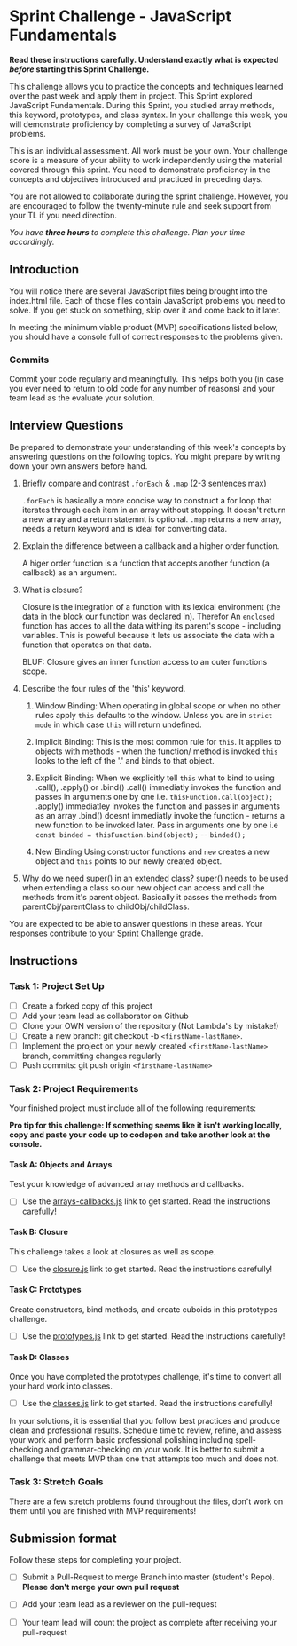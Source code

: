 # Sprint Challenge - JavaScript Fundamentals

**Read these instructions carefully. Understand exactly what is expected _before_ starting this Sprint Challenge.**

This challenge allows you to practice the concepts and techniques learned over the past week and apply them in project. This Sprint explored JavaScript Fundamentals. During this Sprint, you studied array methods, this keyword, prototypes, and class syntax. In your challenge this week, you will demonstrate proficiency by completing a survey of JavaScript problems.

This is an individual assessment. All work must be your own. Your challenge score is a measure of your ability to work independently using the material covered through this sprint. You need to demonstrate proficiency in the concepts and objectives introduced and practiced in preceding days.

You are not allowed to collaborate during the sprint challenge. However, you are encouraged to follow the twenty-minute rule and seek support from your TL if you need direction. 

_You have **three hours** to complete this challenge. Plan your time accordingly._


## Introduction

You will notice there are several JavaScript files being brought into the index.html file.  Each of those files contain JavaScript problems you need to solve.  If you get stuck on something, skip over it and come back to it later.

In meeting the minimum viable product (MVP) specifications listed below, you should have a console full of correct responses to the problems given.

### Commits

Commit your code regularly and meaningfully. This helps both you (in case you ever need to return to old code for any number of reasons) and your team lead as the evaluate your solution.

## Interview Questions

Be prepared to demonstrate your understanding of this week's concepts by answering questions on the following topics. You might prepare by writing down your own answers before hand.

1. Briefly compare and contrast `.forEach` & `.map` (2-3 sentences max)

    `.forEach` is basically a more concise way to construct a for loop that iterates through each item in an array without stopping. It doesn't return a new array and a return statemnt is optional. `.map` returns a new array, needs a return keyword and is ideal for converting data. 

2. Explain the difference between a callback and a higher order function.

    A higer order function is a function that accepts another function (a callback) as an argument. 

3. What is closure?

    Closure is the integration of a function with its lexical environment (the data in the block our function was declared in). Therefor An `enclosed` function has acces to all the data withing its parent's scope - including variables. This is poweful because it lets us associate the data with a function that operates on that data. 

    BLUF: Closure gives an inner function access to an outer functions scope. 

4. Describe the four rules of the 'this' keyword.
    
    1. Window Binding:
        When operating in global scope or when no other rules apply `this` defaults to the window. Unless you are in `strict mode` in which case `this` will return undefined. 

    2. Implicit Binding:
        This is the most common rule for `this`. It applies to objects with methods - when the function/ method is invoked `this` looks to the left of the '.' and binds to that object. 

    3. Explicit Binding:
        When we explicitly tell `this` what to bind to using .call(), .apply() or .bind()
            .call() immediatly invokes the function and passes in arguments one by one i.e. `thisFunction.call(object);`
            .apply() immediatley invokes the function and passes in arguments as an array
            .bind() doesnt immediatly invoke the function - returns a new function to be invoked later. Pass in arguments one by one i.e `const binded = thisFunction.bind(object);` -- `binded();`

    4. New Binding 
        Using constructor functions and `new` creates a new object and `this` points to our newly created object. 

5. Why do we need super() in an extended class?
    super() needs to be used when extending a class so our new object can access and call the methods from it's parent object. Basically it passes the methods from parentObj/parentClass to childObj/childClass. 

You are expected to be able to answer questions in these areas. Your responses contribute to your Sprint Challenge grade. 

## Instructions

### Task 1: Project Set Up

- [ ] Create a forked copy of this project
- [ ] Add your team lead as collaborator on Github
- [ ] Clone your OWN version of the repository (Not Lambda's by mistake!)
- [ ] Create a new branch: git checkout -b `<firstName-lastName>`.
- [ ] Implement the project on your newly created `<firstName-lastName>` branch, committing changes regularly
- [ ] Push commits: git push origin `<firstName-lastName>`

### Task 2: Project Requirements

Your finished project must include all of the following requirements:

**Pro tip for this challenge: If something seems like it isn't working locally, copy and paste your code up to codepen and take another look at the console.**

#### Task A: Objects and Arrays

Test your knowledge of advanced array methods and callbacks.
* [ ] Use the [arrays-callbacks.js](challenges/arrays-callbacks.js) link to get started.  Read the instructions carefully!

#### Task B: Closure

This challenge takes a look at closures as well as scope. 
* [ ] Use the [closure.js](challenges/closure.js) link to get started. Read the instructions carefully!

#### Task C: Prototypes

Create constructors, bind methods, and create cuboids in this prototypes challenge.
* [ ] Use the [prototypes.js](challenges/prototypes.js) link to get started. Read the instructions carefully!

#### Task D: Classes

Once you have completed the prototypes challenge, it's time to convert all your hard work into classes.
* [ ] Use the [classes.js](challenges/classes.js) link to get started. Read the instructions carefully!

In your solutions, it is essential that you follow best practices and produce clean and professional results. Schedule time to review, refine, and assess your work and perform basic professional polishing including spell-checking and grammar-checking on your work. It is better to submit a challenge that meets MVP than one that attempts too much and does not.

### Task 3: Stretch Goals 

There are a few stretch problems found throughout the files, don't work on them until you are finished with MVP requirements!

## Submission format

Follow these steps for completing your project.

- [ ] Submit a Pull-Request to merge <firstName-lastName> Branch into master (student's  Repo). **Please don't merge your own pull request**
- [ ] Add your team lead as a reviewer on the pull-request
- [ ] Your team lead will count the project as complete after receiving your pull-request


